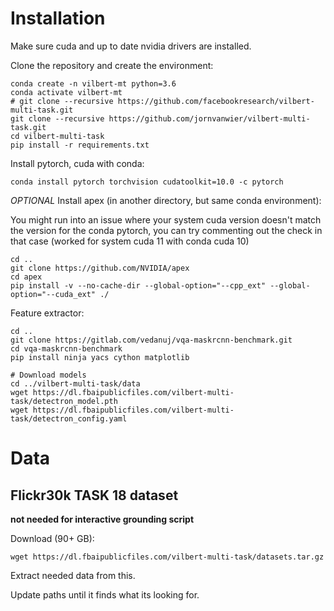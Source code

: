 # Installation
Make sure cuda and up to date nvidia drivers are installed.

Clone the repository and create the environment:
```
conda create -n vilbert-mt python=3.6
conda activate vilbert-mt
# git clone --recursive https://github.com/facebookresearch/vilbert-multi-task.git
git clone --recursive https://github.com/jornvanwier/vilbert-multi-task.git
cd vilbert-multi-task
pip install -r requirements.txt
```

Install pytorch, cuda with conda:
```
conda install pytorch torchvision cudatoolkit=10.0 -c pytorch
```

_OPTIONAL_ Install apex (in another directory, but same conda environment):

You might run into an issue where your system cuda version doesn't match the version for the conda pytorch, 
you can try commenting out the check in that case (worked for system cuda 11 with conda cuda 10) 
```
cd ..
git clone https://github.com/NVIDIA/apex
cd apex
pip install -v --no-cache-dir --global-option="--cpp_ext" --global-option="--cuda_ext" ./
```

Feature extractor:
```
cd ..
git clone https://gitlab.com/vedanuj/vqa-maskrcnn-benchmark.git
cd vqa-maskrcnn-benchmark
pip install ninja yacs cython matplotlib

# Download models
cd ../vilbert-multi-task/data
wget https://dl.fbaipublicfiles.com/vilbert-multi-task/detectron_model.pth
wget https://dl.fbaipublicfiles.com/vilbert-multi-task/detectron_config.yaml
```


# Data

## Flickr30k TASK 18 dataset
__not needed for interactive grounding script__

Download (90+ GB): 
```
wget https://dl.fbaipublicfiles.com/vilbert-multi-task/datasets.tar.gz
```

Extract needed data from this.

Update paths until it finds what its looking for.